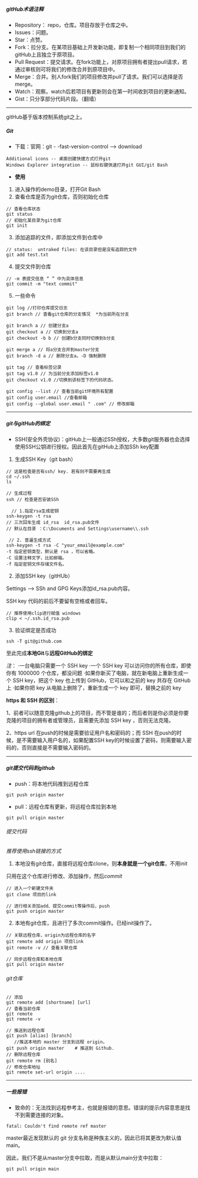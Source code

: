 ##### gitHub术语注释
- Repository： repo，仓库。项目存放于仓库之中。
- Issues：问题。
- Star：点赞。
- Fork：拉分支。在某项目基础上开发新功能，即复制一个相同项目到我们的gitHub上且独立于原项目。
- Pull Request：提交请求。在fork功能上，对原项目拥有者提出pull请求，若通过审核则可将我们的修改合并到原项目中。
- Merge：合并。别人fork我们的项目修改并pull了请求。我们可以选择是否merge。
- Watch：观察。watch后若项目有更新则会在第一时间收到项目的更新通知。
- Gist：只分享部分代码片段。（翻墙）

---


gitHub基于版本控制系统git之上。

##### Git
- 下载：官网：git - -fast-version-control  --> download
```
Additional icons -- 桌面创建快捷方式打开git
Windows Explorer integration -- 鼠标右键快速打开git GUI/git Bash
```



- **使用**
1. 进入操作的demo目录，打开Git Bash
2. 查看仓库是否为git仓库，否则初始化仓库
```
// 查看仓库状态
git status  
// 初始化某目录为git仓库
git init
```
3. 添加追踪的文件，即添加文件到仓库中
```
// status:  untraked files: 在该目录但是没有追踪的文件
git add test.txt
```
4. 提交文件到仓库
```
// -m 表提交信息 “ ” 中为具体信息
git commit -m "text commit"
```
5. 一些命令
```
git log	//打印仓库提交日志
git branch // 查看git仓库的分支情况  *为当前所在分支

git branch a // 创建分支a
git checkout a // 切换到分支a 
git checkout -b b // 创建b分支同时切换到b分支

git merge a // 将a分支合并到master分支
git branch -d a // 删除分支a。-D 强制删除

git tag // 查看标签记录
git tag v1.0 // 为当前分支添加标签v1.0
git checkout v1.0 //切换到该标签下的代码状态。
```
```
git config --list // 查看当前git环境所有配置
git config user.email //查看邮箱
git config --global user.email " .com" // 修改邮箱
```

---



##### git与gitHub的绑定

- SSH(安全外壳协议)：gitHub上一般通过SSh授权，大多数git服务器也会选择使用SSH公钥进行授权。因此首先在gitHub上添加SSh key配置
1. 生成SSH Key（git bash）
```
// 这是检查是否有ssh/ key. 若有则不需要再生成
cd ~/.ssh
ls
```


```
// 生成过程
ssh // 检查是否安装SSh
  
  // 1.指定rsa生成密钥
ssh-keygen -t rsa
// 三次回车生成 id_rsa  id_rsa.pub文件
// 默认在目录 ：C:\Documents and Settings\username\\.ssh

 // 2. 普遍生成方式
ssh-keygen -t rsa -C "your_email@example.com"
-t 指定密钥类型，默认是 rsa ，可以省略。
-C 设置注释文字，比如邮箱。
-f 指定密钥文件存储文件名。
```


2. 添加SSH key（gitHUb）

Settings --> SSh and GPG Keys添加id_rsa.pub内容。

SSH key 代码的前后不要留有空格或者回车。

```
// 推荐使用clip进行赋值 windows
clip < ~/.ssh.id_rsa.pub
```



3. 验证绑定是否成功
```
ssh -T git@github.com
```

至此完成**本地Git**与**远程GitHub的绑定**

*注*：
·一台电脑只需要一个 SSH key
·一个 SSH key 可以访问你的所有仓库，即使你有 1000000 个仓库，都没问题
·如果你新买了电脑，就在新电脑上重新生成一个 SSH key，把这个 key 也上传到 GitHub，它可以和之前的 key 共存在 GitHub 上
·如果你把 key 从电脑上删除了，重新生成一个 key 即可，替换之前的 key

**https 和 SSH 的区别**：

1、前者可以随意克隆github上的项目，而不管是谁的；而后者则是你必须是你要克隆的项目的拥有者或管理员，且需要先添加 SSH key ，否则无法克隆。

2、https url 在push的时候是需要验证用户名和密码的；而 SSH 在push的时候，是不需要输入用户名的，如果配置SSH key的时候设置了密码，则需要输入密码的，否则直接是不需要输入密码的。

---



##### git提交代码到github

- push：将本地代码推到远程仓库
```
git push origin master
```
- pull：远程仓库有更新，将远程仓库拉到本地
```
git pull origin master
```

###### 提交代码

*推荐使用ssh链接的方式*

1. 本地没有git仓库，直接将远程仓库clone，则**本身就是一个git仓库**，不用init

只用在这个仓库进行修改、添加操作，然后*commit*
```
// 进入一个新建文件夹
git clone 项目的link

// 进行相关添加add、提交commit等操作后，push
git push origin master
```
2. 本地有git仓库，且进行了多次commit操作。已经init操作了。
```
// 关联远程仓库，origin为远程仓库的名字
git remote add origin 项目link
git remote -v // 查看关联仓库

// 同步远程仓库和本地仓库
git pull origin master
```

###### git仓库
```
// 添加
git remote add [shortname] [url]
// 查看当前仓库
git remote
git remote -v

// 推送到远程仓库
git push [alias] [branch]
   //推送本地的 master 分支到远程 origin，
git push origin master    # 推送到 Github.
// 删除远程仓库
git remote rm [别名]
// 修改仓库地址
git remote set-url origin ....
```

----
##### 一些报错
- 致命的：无法找到远程参考主，也就是报错的意思。错误的提示内容意思是找不到需要连接的对象。
```
fatal: Couldn't find remote ref master
```
master最近发现默认的 git 分支名称是种族主义的，因此已将其更改为默认值main。

因此，我们不是从master分支中拉取，而是从默认main分支中拉取：
```
git pull origin main
```
